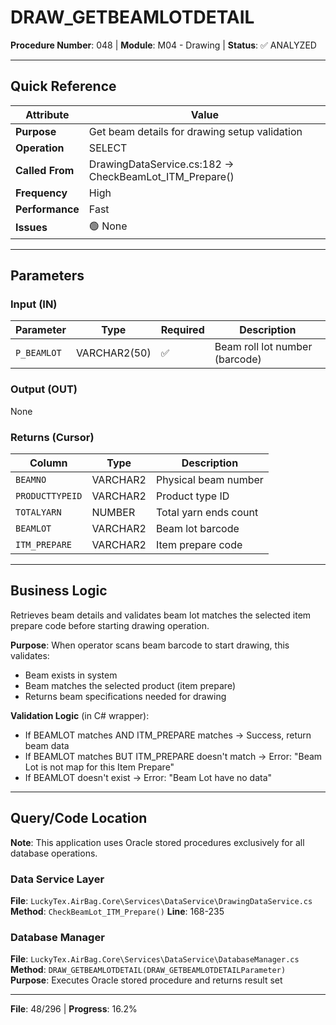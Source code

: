 # DRAW_GETBEAMLOTDETAIL

**Procedure Number**: 048 | **Module**: M04 - Drawing | **Status**: ✅ ANALYZED

---

## Quick Reference

| Attribute | Value |
|-----------|-------|
| **Purpose** | Get beam details for drawing setup validation |
| **Operation** | SELECT |
| **Called From** | DrawingDataService.cs:182 → CheckBeamLot_ITM_Prepare() |
| **Frequency** | High |
| **Performance** | Fast |
| **Issues** | 🟢 None |

---

## Parameters

### Input (IN)

| Parameter | Type | Required | Description |
|-----------|------|----------|-------------|
| `P_BEAMLOT` | VARCHAR2(50) | ✅ | Beam roll lot number (barcode) |

### Output (OUT)

None

### Returns (Cursor)

| Column | Type | Description |
|--------|------|-------------|
| `BEAMNO` | VARCHAR2 | Physical beam number |
| `PRODUCTTYPEID` | VARCHAR2 | Product type ID |
| `TOTALYARN` | NUMBER | Total yarn ends count |
| `BEAMLOT` | VARCHAR2 | Beam lot barcode |
| `ITM_PREPARE` | VARCHAR2 | Item prepare code |

---

## Business Logic

Retrieves beam details and validates beam lot matches the selected item prepare code before starting drawing operation.

**Purpose**: When operator scans beam barcode to start drawing, this validates:
- Beam exists in system
- Beam matches the selected product (item prepare)
- Returns beam specifications needed for drawing

**Validation Logic** (in C# wrapper):
- If BEAMLOT matches AND ITM_PREPARE matches → Success, return beam data
- If BEAMLOT matches BUT ITM_PREPARE doesn't match → Error: "Beam Lot is not map for this Item Prepare"
- If BEAMLOT doesn't exist → Error: "Beam Lot have no data"

---

## Query/Code Location

**Note**: This application uses Oracle stored procedures exclusively for all database operations.

### Data Service Layer
**File**: `LuckyTex.AirBag.Core\Services\DataService\DrawingDataService.cs`
**Method**: `CheckBeamLot_ITM_Prepare()`
**Line**: 168-235

### Database Manager
**File**: `LuckyTex.AirBag.Core\Services\DataService\DatabaseManager.cs`
**Method**: `DRAW_GETBEAMLOTDETAIL(DRAW_GETBEAMLOTDETAILParameter)`
**Purpose**: Executes Oracle stored procedure and returns result set

---

**File**: 48/296 | **Progress**: 16.2%
